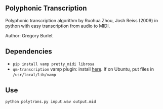 Polyphonic Transcription
------------------------

Polyphonic transcription algorithm by Ruohua Zhou, Josh Reiss (2009) in python with easy transcription from
audio to MIDI.

Author: Gregory Burlet

Dependencies
-------------------

* `pip install vamp pretty_midi librosa`
* `qm-transcription` vamp plugin: install [here](http://vamp-plugins.org/plugin-doc/qm-vamp-plugins.html#qm-transcription). If on Ubuntu, put files in `/usr/local/lib/vamp`

Use
-------------------
`python polytrans.py input.wav output.mid`
